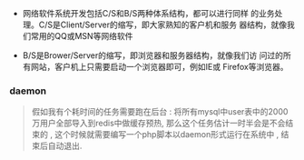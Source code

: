 - 网络软件系统开发包括C/S和B/S两种体系结构，都可以进行同样
的业务处理。C/S是Client/Server的缩写，即大家熟知的客户机和服务
器结构，就像我们常用的QQ或MSN等网络软件

- B/S是Brower/Server的缩写，即浏览器和服务器结构，就像我们访
问过的所有网站，客户机上只需要启动一个浏览器即可，例如IE或
Firefox等浏览器。

### daemon
> 假如我有个耗时间的任务需要跑在后台 :
 > 将所有mysql中user表中的2000万用户全部导入到redis中做缓存预热, 
 > 那么这个任务估计一时半会是不会结束的 , 
 > 这个时候就需要编写一个php脚本以daemon形式运行在系统中 , 结束后自动退出.
